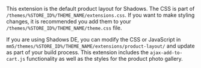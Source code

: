 This extension is the default product layout for Shadows. The CSS is part of `/themes/%STORE_ID%/THEME_NAME/extensions.css`. If you want to make styling changes, it is recommended you add them to your `/themes/%STORE_ID%/THEME_NAME/theme.css` file.

If you are using Shadows DE, you can modify the CSS or JavaScript in `mm5/themes/%STORE_ID%/THEME_NAME/extensions/product-layout/` and update as part of your build process. This extension includes the `ajax-add-to-cart.js` functionality as well as the styles for the product photo gallery.
